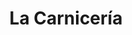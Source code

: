 ---
title: "La Carnicería"
url: /ciudad-autonoma-de-buenos-aires/la-carniceria-manzoni/
shop: Metzgerei
---